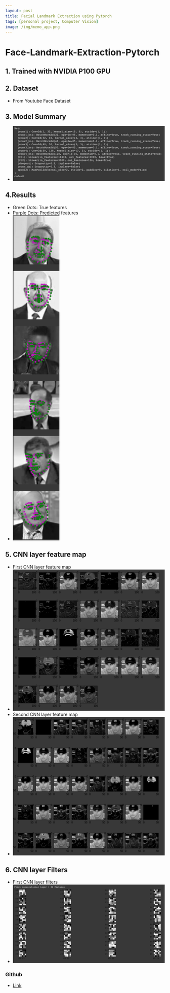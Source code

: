 ```yaml
---
layout: post
title: Facial Landmark Extraction using Pytorch
tags: [personal project, Computer Vision]
image: /img/memo_app.png
---
```


# Face-Landmark-Extraction-Pytorch
## 1. Trained with NVIDIA P100 GPU

## 2. Dataset
- From Youtube Face Dataset

## 3. Model Summary
- ![Model](img/facial/model.png?raw=true)

## 4.Results
- Green Dots: True features
- Purple Dots: Predicted features
- ![Result](img/facial/predicted.png?raw=true)

## 5. CNN layer feature map
- First CNN layer feature map
- ![FirstCNN](img/facial/firstCNNlayerFeatureMap.png?raw=true)
- Second CNN layer feature map
- ![SecondCNN](img/facial/secondCNNlayerFeatureMap.png?raw=true)

## 6. CNN layer Filters
- First CNN layer filters
- ![FirstCNNFilter](img/facial/firstCNNfilters.png?raw=true)


### Github
- [Link](https://github.com/JaeLee18/Face-Landmark-Extraction-Pytorch)
